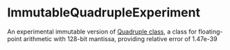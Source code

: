 # ImmutableQuadrupleExperiment
An experimental immutable version of 
[Quadruple class](https://github.com/m-vokhm/Quadruple), 
a class for floating-point arithmetic with 128-bit mantissa, providing relative error of 1.47e-39 
